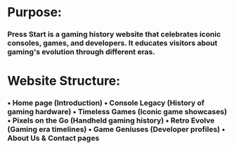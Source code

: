 <h1> Purpose:</h1>
<h3>Press Start is a gaming history website that celebrates iconic consoles, games, and developers. It educates visitors about gaming's evolution through different eras.</h3>

<h1> Website Structure:</h1>
<h3>
•	Home page (Introduction)
•	Console Legacy (History of gaming hardware)
•	Timeless Games (Iconic game showcases)
•	Pixels on the Go (Handheld gaming history)
•	Retro Evolve (Gaming era timelines)
•	Game Geniuses (Developer profiles)
•	About Us & Contact pages
</h3>
